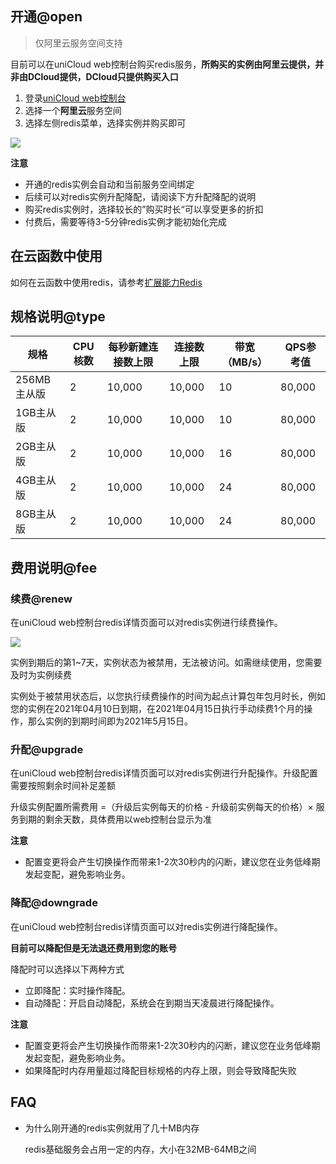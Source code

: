 ## 开通@open

> 仅阿里云服务空间支持

目前可以在uniCloud web控制台购买redis服务，**所购买的实例由阿里云提供，并非由DCloud提供，DCloud只提供购买入口**

1. 登录[uniCloud web控制台](https://unicloud.dcloud.net.cn/)
2. 选择一个**阿里云**服务空间
3. 选择左侧redis菜单，选择实例并购买即可

![](https://vkceyugu.cdn.bspapp.com/VKCEYUGU-f184e7c3-1912-41b2-b81f-435d1b37c7b4/3a29e715-827d-43bb-b61b-fcff71cb42f6.jpg)

**注意**

- 开通的redis实例会自动和当前服务空间绑定
- 后续可以对redis实例升配降配，请阅读下方升配降配的说明
- 购买redis实例时，选择较长的”购买时长“可以享受更多的折扣
- 付费后，需要等待3-5分钟redis实例才能初始化完成

## 在云函数中使用

如何在云函数中使用redis，请参考[扩展能力Redis](uniCloud/redis.md)

## 规格说明@type

|规格				|CPU核数|每秒新建连接数上限	|连接数上限	|带宽（MB/s）	|QPS参考值|
|--					|--			|--									|--					|--						|--				|
|256MB主从版|2			|10,000							|10,000			|10						|80,000		|
|1GB主从版	|2			|10,000							|10,000			|10						|80,000		|
|2GB主从版	|2			|10,000							|10,000			|16						|80,000		|
|4GB主从版	|2			|10,000							|10,000			|24						|80,000		|
|8GB主从版	|2			|10,000							|10,000			|24						|80,000		|

## 费用说明@fee

### 续费@renew

在uniCloud web控制台redis详情页面可以对redis实例进行续费操作。

![](https://vkceyugu.cdn.bspapp.com/VKCEYUGU-f184e7c3-1912-41b2-b81f-435d1b37c7b4/d848dd0a-15aa-46ec-89f9-84ade9721246.jpg)

实例到期后的第1~7天，实例状态为被禁用，无法被访问。如需继续使用，您需要及时为实例续费

实例处于被禁用状态后，以您执行续费操作的时间为起点计算包年包月时长，例如您的实例在2021年04月10日到期，在2021年04月15日执行手动续费1个月的操作，那么实例的到期时间即为2021年5月15日。

### 升配@upgrade

在uniCloud web控制台redis详情页面可以对redis实例进行升配操作。升级配置需要按照剩余时间补足差额

升级实例配置所需费用 =（升级后实例每天的价格 - 升级前实例每天的价格）× 服务到期的剩余天数，具体费用以web控制台显示为准

**注意**

- 配置变更将会产生切换操作而带来1-2次30秒内的闪断，建议您在业务低峰期发起变配，避免影响业务。

### 降配@downgrade

在uniCloud web控制台redis详情页面可以对redis实例进行降配操作。

**目前可以降配但是无法退还费用到您的账号**

降配时可以选择以下两种方式

- 立即降配：实时操作降配。
- 自动降配：开启自动降配，系统会在到期当天凌晨进行降配操作。


**注意**

- 配置变更将会产生切换操作而带来1-2次30秒内的闪断，建议您在业务低峰期发起变配，避免影响业务。
- 如果降配时内存用量超过降配目标规格的内存上限，则会导致降配失败

## FAQ

- 为什么刚开通的redis实例就用了几十MB内存

  redis基础服务会占用一定的内存，大小在32MB-64MB之间